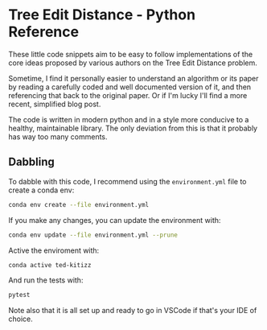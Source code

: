 # Tree Edit Distance - Python Reference
These little code snippets aim to be easy to follow implementations of the core ideas proposed by various authors on the Tree Edit Distance problem.

Sometime, I find it personally easier to understand an algorithm or its paper by reading a carefully coded and well documented version of it, and then referencing that back to the original paper. Or if I'm lucky I'll find a more recent, simplified blog post.

The code is written in modern python and in a style more conducive to a healthy, maintainable library. The only deviation from this is that it probably has way too many comments.

## Dabbling
To dabble with this code, I recommend using the `environment.yml` file to create a conda env:
```bash
conda env create --file environment.yml
```

If you make any changes, you can update the environment with:
```bash
conda env update --file environment.yml --prune
```

Active the enviroment with:
```bash
conda active ted-kitizz
```

And run the tests with:
```bash
pytest
```

Note also that it is all set up and ready to go in VSCode if that's your IDE of choice.